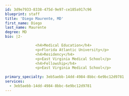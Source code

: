 ```yaml
---
id: 3d9e7933-8338-475d-9e97-ce185a917c96
blueprint: staff
title: 'Diego Maurente, MD'
first_name: Diego
last_name: Maurente
degree: MD
bio: |2-

              <h4>Medical Education</h4>
              <p>Florida Atlantic University</p>
              <h4>Residency</h4>
              <p>East Virginia Medical School</p>
              <h4>Fellowship</h4>
              <p>East Virginia Medical School</p>
          
primary_specialty: 3eb5aebb-14dd-4984-8bbc-6e9bc12d9781
services:
  - 3eb5aebb-14dd-4984-8bbc-6e9bc12d9781
---
```

